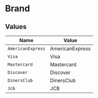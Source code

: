 # Brand


## Values

| Name              | Value             |
| ----------------- | ----------------- |
| `AmericanExpress` | AmericanExpress   |
| `Visa`            | Visa              |
| `Mastercard`      | Mastercard        |
| `Discover`        | Discover          |
| `DinersClub`      | DinersClub        |
| `Jcb`             | JCB               |